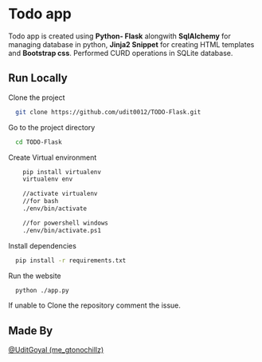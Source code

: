 
# Todo app

Todo app is created using **Python- Flask** alongwith **SqlAlchemy** for managing database in python, **Jinja2 Snippet** for creating HTML templates and **Bootstrap css**.
Performed CURD operations in SQLite database.

## Run Locally

Clone the project

```bash
  git clone https://github.com/udit0012/TODO-Flask.git
```

Go to the project directory

```bash
  cd TODO-Flask
```
Create Virtual environment
```bash
    pip install virtualenv
    virtualenv env

    //activate virtualenv
    //for bash
    ./env/bin/activate 

    //for powershell windows
    ./env/bin/activate.ps1
```

Install dependencies

```bash
  pip install -r requirements.txt
```

Run the website

```bash
  python ./app.py
```

If unable to Clone the repository comment the issue.
## Made By

[@UditGoyal (me_gtonochillz)](https://github.com/udit0012)

